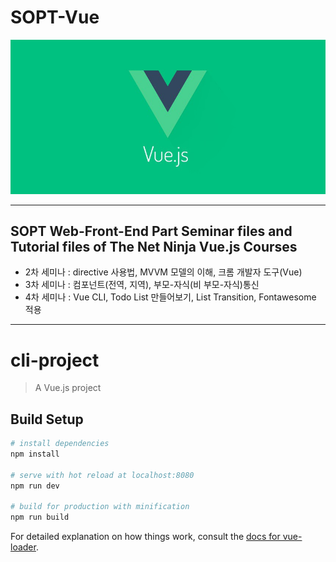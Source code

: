 # SOPT-Vue
![vue](./image/vue.jpeg)

---
## SOPT Web-Front-End Part Seminar files and Tutorial files of The Net Ninja Vue.js Courses

* 2차 세미나 : directive 사용법, MVVM 모델의 이해, 크롬 개발자 도구(Vue)
* 3차 세미나 : 컴포넌트(전역, 지역), 부모-자식(비 부모-자식)통신
* 4차 세미나 : Vue CLI, Todo List 만들어보기, List Transition, Fontawesome 적용
---

# cli-project

> A Vue.js project

## Build Setup

``` bash
# install dependencies
npm install

# serve with hot reload at localhost:8080
npm run dev

# build for production with minification
npm run build
```

For detailed explanation on how things work, consult the [docs for vue-loader](http://vuejs.github.io/vue-loader).
